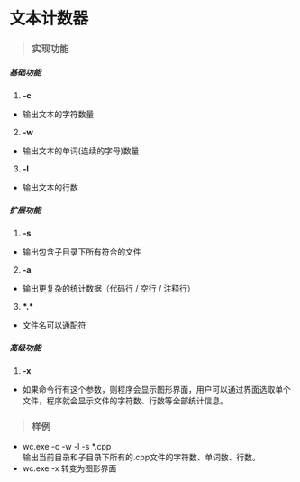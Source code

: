 # 文本计数器
>### 实现功能
##### 基础功能
1. **-c**
- 输出文本的字符数量
2. **-w**
- 输出文本的单词(连续的字母)数量
3. **-l**
- 输出文本的行数
##### 扩展功能
1. **-s**
- 输出包含子目录下所有符合的文件
2. **-a**
- 输出更复杂的统计数据（代码行 / 空行 / 注释行）
3. **\*.\***
- 文件名可以通配符
##### 高级功能
1. **-x**
- 如果命令行有这个参数，则程序会显示图形界面，用户可以通过界面选取单个文件，程序就会显示文件的字符数、行数等全部统计信息。

>### 样例
* wc.exe -c -w -l -s *.cpp  
输出当前目录和子目录下所有的.cpp文件的字符数、单词数、行数。
* wc.exe -x
转变为图形界面